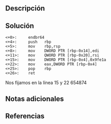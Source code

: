 ## Descripción

## Solución
	<+0>:     endbr64 
	<+4>:     push   rbp
	<+5>:     mov    rbp,rsp
	<+8>:     mov    DWORD PTR [rbp-0x14],edi
	<+11>:    mov    QWORD PTR [rbp-0x20],rsi
	<+15>:    mov    DWORD PTR [rbp-0x4],0x9fe1a
	<+22>:    mov    eax,DWORD PTR [rbp-0x4]
	<+25>:    pop    rbp
	<+26>:    ret

Nos fijamos en la línea 15 y 22
654874
## Notas adicionales

## Referencias
